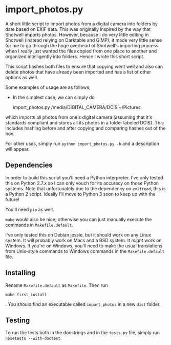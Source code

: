 import_photos.py
================

A short little script to import photos from a digital camera into folders by
date based on EXIF data.  This was originally inspired by the way that Shotwell
imports photos. However, because I do very little editing in Shotwell (instead
relying on Darktable and GIMP), it made very little sense for me to go through
the huge overhead of Shotwell's importing process when I really just wanted the
files copied from one place to another and organized intelligently into folders.
Hence I wrote this short script.

This script hashes both files to ensure that copying went well and also can
delete photos that have already been imported and has a list of other options as
well.

Some examples of usage are as follows;

+ In the simplest case, we can simply do

    import_photos.py /media/DIGITAL_CAMERA/DCIS ~/Pictures

which imports all photos from one's digital camera (assuming that it's standards
compliant and stores all its photos in a folder labeled DCIS). This includes
hashing before and after copying and comparing hashes out of the box.

For other uses, simply run `python import_photos.py -h` and a description will
appear.

Dependencies
------------

In order to build this script you'll need a Python interpreter. I've only tested
this on Python 2.7.x so I can only vouch for its accuracy on those Python
systems.  Note that unfortunately due to the dependency on `exifread`, this is a
Python 2 script. Ideally I'll move to Python 3 soon to keep up with the future!

You'll need `pip` as well.

`make` would also be nice, otherwise you can just manually execute the commands
in `Makefile.default`.

I've only tested this on Debian jessie, but it should work on any Linux system.
It will probably work on Macs and a BSD system. It _might_ work on Windows. If
you're on Windows, you'll need to make the usual translations from Unix-style
commands to Windows commands in the `Makefile.default` file.

Installing
----------

Rename `Makefile.default` as `Makefile`. Then run

    make first_install

. You should find an executable called `import_photos` in a new `dist` folder.

Testing
-------

To run the tests both in the docstrings and in the `tests.py` file, simply run
`nosetests --with-doctest`.
